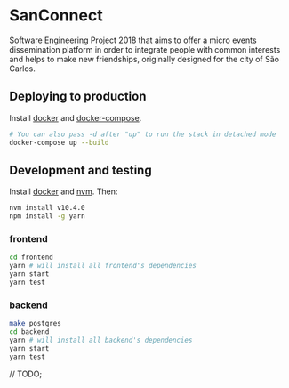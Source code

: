 # SanConnect

Software Engineering Project 2018 that aims to offer a micro events dissemination platform in order to integrate people with common interests and helps to make new friendships, originally designed for the city of São Carlos.

## Deploying to production

Install [docker](https://docs.docker.com/install/) and [docker-compose](https://docs.docker.com/compose/install/).

```bash
# You can also pass -d after "up" to run the stack in detached mode
docker-compose up --build
```

## Development and testing

Install [docker](https://docs.docker.com/install/) and [nvm](https://github.com/creationix/nvm). Then:

```bash
nvm install v10.4.0
npm install -g yarn
```

### frontend

```bash
cd frontend
yarn # will install all frontend's dependencies
yarn start
yarn test
```

### backend

```bash
make postgres
cd backend
yarn # will install all backend's dependencies
yarn start
yarn test
```

// TODO;
